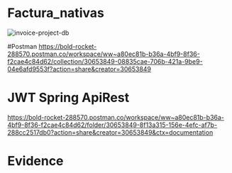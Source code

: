 # Factura_nativas
![invoice-project-db](https://github.com/Wilson8jsn/Factura_nativas/assets/115800617/3b9676a4-778a-4fdb-9709-a187129ba7a3)

#Postman
https://bold-rocket-288570.postman.co/workspace/ww~a80ec81b-b36a-4bf9-8f36-f2cae4c84d62/collection/30653849-08835cae-706b-421a-9be9-04e6afd9553f?action=share&creator=30653849
# JWT Spring ApiRest
https://bold-rocket-288570.postman.co/workspace/ww~a80ec81b-b36a-4bf9-8f36-f2cae4c84d62/folder/30653849-8f13a315-156e-4efc-af7b-288cc2517db0?action=share&creator=30653849&ctx=documentation
# Evidence

